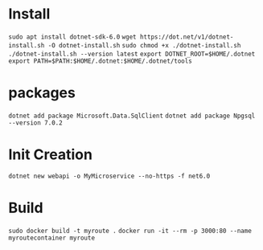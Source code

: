 # Install
`sudo apt install dotnet-sdk-6.0`
`wget https://dot.net/v1/dotnet-install.sh -O dotnet-install.sh`
`sudo chmod +x ./dotnet-install.sh`
`./dotnet-install.sh --version latest`
`export DOTNET_ROOT=$HOME/.dotnet`
`export PATH=$PATH:$HOME/.dotnet:$HOME/.dotnet/tools`

# packages
`dotnet add package Microsoft.Data.SqlClient`
`dotnet add package Npgsql --version 7.0.2`

# Init Creation
`dotnet new webapi -o MyMicroservice --no-https -f net6.0`

# Build
`sudo docker build -t myroute .`
`docker run -it --rm -p 3000:80 --name myroutecontainer myroute`